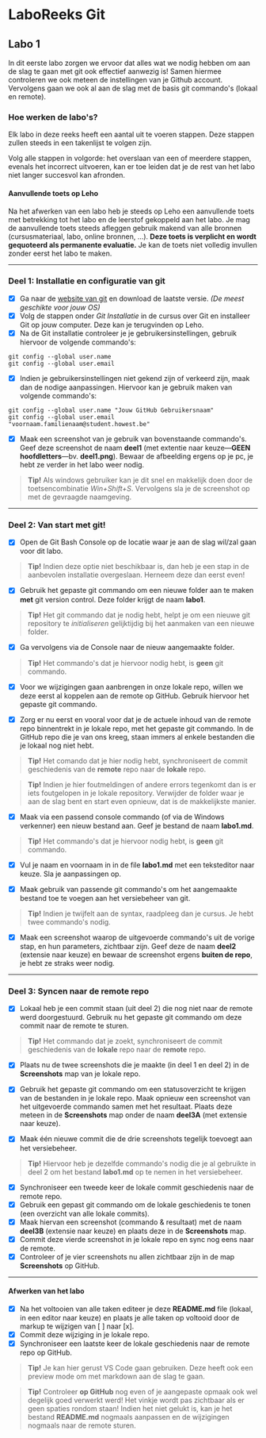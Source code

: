 # LaboReeks Git
## **Labo 1**

In dit eerste labo zorgen we ervoor dat alles wat we nodig hebben om aan de slag te gaan met git ook effectief aanwezig is!
Samen hiermee controleren we ook meteen de instellingen van je Github account.
Vervolgens gaan we ook al aan de slag met de basis git commando's (lokaal en remote).

### **Hoe werken de labo's?**
Elk labo in deze reeks heeft een aantal uit te voeren stappen.
Deze stappen zullen steeds in een takenlijst te volgen zijn.

Volg alle stappen in volgorde: het overslaan van een of meerdere stappen,
evenals het incorrect uitvoeren, kan er toe leiden dat je de rest van het labo niet langer succesvol kan afronden.

#### **Aanvullende toets op Leho**
Na het afwerken van een labo heb je steeds op Leho een aanvullende toets met betrekking tot het labo en de leerstof gekoppeld aan het labo.
Je mag de aanvullende toets steeds afleggen gebruik makend van alle bronnen (cursusmateriaal, labo, online bronnen, ...).
**Deze toets is verplicht en wordt gequoteerd als permanente evaluatie.**
Je kan de toets niet volledig invullen zonder eerst het labo te maken.

---

### **Deel 1: Installatie en configuratie van git**
- [x] Ga naar de [website van git](https://git-scm.com/) en download de laatste versie. _(De meest geschikte voor jouw OS)_
- [x] Volg de stappen onder *Git Installatie* in de cursus over Git en installeer Git op jouw computer. Deze kan je terugvinden op Leho.
- [x] Na de Git installatie controleer je je gebruikersinstellingen, gebruik hiervoor de volgende commando's:
```git
git config --global user.name
git config --global user.email
```
- [x] Indien je gebruikersinstellingen niet gekend zijn of verkeerd zijn, maak dan de nodige aanpassingen. Hiervoor kan je gebruik maken van volgende commando's:
```git
git config --global user.name "Jouw GitHub Gebruikersnaam"
git config --global user.email "voornaam.familienaam@student.howest.be"
```

- [x] Maak een screenshot van je gebruik van bovenstaande commando's. Geef deze screenshot de naam **deel1** (met extentie naar keuze—**GEEN hoofdletters**—bv. **deel1.png**).
      Bewaar de afbeelding ergens op je pc, je hebt ze verder in het labo weer nodig.

>**Tip!** Als windows gebruiker kan je dit snel en makkelijk doen door de toetsencombinatie _Win+Shift+S_.
Vervolgens sla je de screenshot op met de gevraagde naamgeving.
---
### **Deel 2: Van start met git!**

- [x] Open de Git Bash Console op de locatie waar je aan de slag wil/zal gaan voor dit labo.
>**Tip!** Indien deze optie niet beschikbaar is, dan heb je een stap in de aanbevolen installatie overgeslaan. Herneem deze dan eerst even!

- [x] Gebruik het gepaste git commando om een nieuwe folder aan te maken **met** git version control. Deze folder krijgt de naam **labo1**.
>**Tip!** Het git commando dat je nodig hebt, helpt je om een nieuwe git repository te *initialiseren* gelijktijdig bij het aanmaken van een nieuwe folder.

- [x] Ga vervolgens via de Console naar de nieuw aangemaakte folder.
>**Tip!** Het commando's dat je hiervoor nodig hebt, is **geen** git commando.

- [x] Voor we wijzigingen gaan aanbrengen in onze lokale repo, willen we deze eerst al koppelen aan de remote op GitHub.
      Gebruik hiervoor het gepaste git commando.

- [x] Zorg er nu eerst en vooral voor dat je de actuele inhoud van de remote repo binnentrekt in je lokale repo, met het gepaste git commando.
      In de GitHub repo die je van ons kreeg, staan immers al enkele bestanden die je lokaal nog niet hebt.

>**Tip!** Het comando dat je hier nodig hebt, synchroniseert de commit geschiedenis van de **remote** repo naar de **lokale** repo.

>**Tip!** Indien je hier foutmeldingen of andere errors tegenkomt dan is er iets foutgelopen in je lokale repository.
          Verwijder de folder waar je aan de slag bent en start even opnieuw, dat is de makkelijkste manier.

- [x] Maak via een passend console commando (of via de Windows verkenner) een nieuw bestand aan. Geef je bestand de naam **labo1.md**.
>**Tip!** Het commando's dat je hiervoor nodig hebt, is **geen** git commando.

- [x] Vul je naam en voornaam in in de file **labo1.md** met een teksteditor naar keuze. Sla je aanpassingen op.

- [x] Maak gebruik van passende git commando's om het aangemaakte bestand toe te voegen aan het versiebeheer van git. 
>**Tip!** Indien je twijfelt aan de syntax, raadpleeg dan je cursus. Je hebt twee commando's nodig.

- [x] Maak een screenshot waarop de uitgevoerde commando's uit de vorige stap, en hun parameters, zichtbaar zijn.
     Geef deze de naam **deel2** (extensie naar keuze) en bewaar de screenshot ergens **buiten de repo**, je hebt ze straks weer nodig.
     
---
### **Deel 3: Syncen naar de remote repo**

- [x] Lokaal heb je een commit staan (uit deel 2) die nog niet naar de remote werd doorgestuurd.
      Gebruik nu het gepaste git commando om deze commit naar de remote te sturen.
>**Tip!** Het commando dat je zoekt, synchroniseert de commit geschiedenis van de **lokale** repo naar de **remote** repo.

- [X] Plaats nu de twee screenshots die je maakte (in deel 1 en deel 2) in de **Screenshots** map van je lokale repo.
- [X] Gebruik het gepaste git commando om een statusoverzicht te krijgen van de bestanden in je lokale repo.
      Maak opnieuw een screenshot van het uitgevoerde commando samen met het resultaat.
      Plaats deze meteen in de **Screenshots** map onder de naam **deel3A** (met extensie naar keuze).

- [x] Maak één nieuwe commit die de drie screenshots tegelijk toevoegt aan het versiebeheer.
>**Tip!** Hiervoor heb je dezelfde commando's nodig die je al gebruikte in deel 2 om het bestand **labo1.md** op te nemen in het versiebeheer.

- [x] Synchroniseer een tweede keer de lokale commit geschiedenis naar de remote repo.
- [x] Gebruik een gepast git commando om de lokale geschiedenis te tonen (een overzicht van alle lokale commits).
- [x] Maak hiervan een screenshot (commando & resultaat) met de naam **deel3B** (extensie naar keuze) en plaats deze in de **Screenshots** map.
- [x] Commit deze vierde screenshot in je lokale repo en sync nog eens naar de remote.
- [x] Controleer of je vier screenshots nu allen zichtbaar zijn in de map **Screenshots** op GitHub.

---
#### **Afwerken van het labo**
- [x] Na het voltooien van alle taken editeer je deze **README.md** file (lokaal, in een editor naar keuze)
  en plaats je alle taken op voltooid door de markup te wijzigen van [ ] naar [x]. 
- [x] Commit deze wijziging in je lokale repo.
- [x] Synchroniseer een laatste keer de lokale geschiedenis naar de remote repo op GitHub.

>**Tip!** Je kan hier gerust VS Code gaan gebruiken. Deze heeft ook een preview mode om met markdown aan de slag te gaan.

>**Tip!** Controleer **op GitHub** nog even of je aangepaste opmaak ook wel degelijk goed verwerkt werd!
          Het vinkje wordt pas zichtbaar als er geen spaties rondom staan!
          Indien het niet gelukt is, kan je het bestand **README.md** nogmaals aanpassen en de wijzigingen nogmaals naar de remote sturen.
